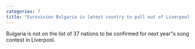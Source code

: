 ```yaml
---
categories: f
title: "Eurovision Bulgaria is latest country to pull out of Liverpool song contest"
---
```

Bulgaria is not on the list of 37 nations to be confirmed for next year"s song contest in Liverpool.